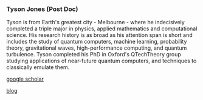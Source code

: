 ### Tyson Jones (Post Doc)

Tyson is from Earth's greatest city - Melbourne -  where he indecisively completed a triple major in physics, applied mathematics and computational science. His research history is as broad as his attention span is short and includes the study of quantum computers, machine learning, probability theory, gravitational waves, high-performance computing, and quantum turbulence. Tyson completed his PhD in Oxford's QTechTheory group studying applications of near-future quantum computers, and techniques to classically emulate them. 

[google scholar](https://scholar.google.com/citations?user=ZELdPJIAAAAJ&hl=en)

[blog](tysonjones.io/blog)